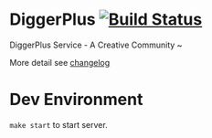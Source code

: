 # DiggerPlus [![Build Status](https://travis-ci.org/DiggerPlus/DiggerPlus.svg?branch=master)](https://travis-ci.org/DiggerPlus/DiggerPlus)
DiggerPlus Service - A Creative Community ~

More detail see [changelog](./changelog)


# Dev Environment

`make start` to start server.
